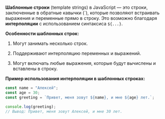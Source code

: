**Шаблонные строки** (template strings) в JavaScript — это строки, заключенные в обратные кавычки (\`), которые позволяют встраивать выражения и переменные прямо в строку. Это возможно благодаря **интерполяции** с использованием синтаксиса `${...}`.

**Особенности шаблонных строк:**

1. Могут занимать несколько строк.

2. Поддерживают интерполяцию переменных и выражений.

3. Могут включать любые выражения, которые будут вычислены и вставлены в строку.

**Пример использования интерполяции в шаблонных строках:**

```js
const name = "Алексей";
const age = 30;
const greeting = `Привет, меня зовут ${name}, и мне ${age} лет.`;

console.log(greeting);
// Вывод: Привет, меня зовут Алексей, и мне 30 лет.
```